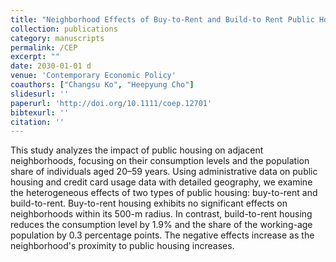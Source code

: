 ```yaml
---
title: "Neighborhood Effects of Buy-to-Rent and Build-to Rent Public Housing"
collection: publications
category: manuscripts
permalink: /CEP
excerpt: ""
date: 2030-01-01 d
venue: 'Contemporary Economic Policy'
coauthors: ["Changsu Ko", "Heepyung Cho"]
slidesurl: ''
paperurl: 'http://doi.org/10.1111/coep.12701'
bibtexurl: ''
citation: ''
---
```

This study analyzes the impact of public housing on adjacent neighborhoods, focusing on their consumption levels and the population share of individuals aged 20–59 years. Using administrative data on public housing and credit card usage data with detailed geography, we examine the heterogeneous effects of two types of public housing: buy-to-rent and build-to-rent. Buy-to-rent housing exhibits no significant effects on neighborhoods within its 500-m radius. In contrast, build-to-rent housing reduces the consumption level by 1.9% and the share of the working-age population by 0.3 percentage points. The negative effects increase as the neighborhood's proximity to public housing increases.
